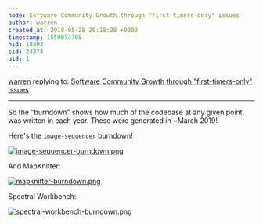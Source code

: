 ```yaml
---
node: Software Community Growth through "first-timers-only" issues
author: warren
created_at: 2019-05-28 20:18:28 +0000
timestamp: 1559074708
nid: 18893
cid: 24274
uid: 1
---
```




[warren](../profile/warren) replying to: [Software Community Growth through "first-timers-only" issues](../notes/gauravano/03-29-2019/software-community-growth-through-first-timers-only-issues)

----
So the "burndown" shows how much of the codebase at any given point, was written in each year. These were generated in ~March 2019!

Here's the `image-sequencer` burndown!

[![image-sequencer-burndown.png](/i/32512)](/i/32512?s=o)

And MapKnitter:

[![mapknitter-burndown.png](/i/32513)](/i/32513?s=o)

Spectral Workbench:

[![spectral-workbench-burndown.png](/i/32514)](/i/32514?s=o)

